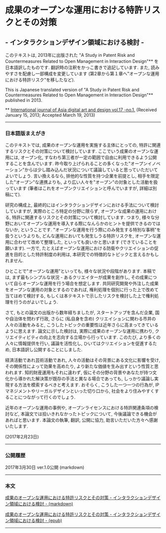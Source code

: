 # 成果のオープンな運用における特許リスクとその対策 
## - インタラクションデザイン領域における検討 -  

このテキストは, 2013年に出版された "A Study in Patent Risk and Countermeasures Related to Open Management in Interaction Design"** を日本語訳したものです. 翻訳時の注釈をかっこ書きで追記しています. また, 読みやすさを配慮し一部構成を変更しています (第2章から第１章へ"オープンな運用における特許リスク"を移したなど).  


This is Japanese translated version of "A Study in Patent Risk and Countermeasures Related to Open Management in Interaction Design"** published in 2013.

** [International journal of Asia digital art and design vol.17 -no.1.](http://adada.info/index.php/archives/)  (Received January 15, 2013; Accepted March 19, 2013)  
 

---
### 日本語版まえがき  

このテキストでは, 成果のオープンな運用を実施する主体にとっての, 特許に関連するリスクとその対策について検討しています. ここでいう成果のオープンな運用には, オープン化, すなわち第三者が一定の範囲で自由に利用できるよう公開することを含んでいます. 昨今取り上げられることの多くなった"オープンイノベーション"からは少し踏み込んだ状況について議論していると思っていただいてよいでしょう. 言い換えるなら, 排他的な性質を持つ企業を前提とし, 相手を限定した"オープン"な連携よりも, より広い人々を"オープン"の対象とした活動を扱っています (筆者はこれをオープンクリエイションと呼んでいますが, 詳細は別稿にて).  

研究の構成上, 最終的にはインタラクションデザインにおける手法について検討していますが, 実際のところ特定の分野に限らず, オープンな成果の運用における, 特許に関連するリスクとその対策について検討しています. つまり, 様々な分野においてオープンな運用を導入する際になんらかのヒントを提供できるのではないか, ということです. "オープンな運用を行う際にのみ発生する特別な事柄"を扱うというよりも, どんな運用においても発生しうる特許リスクを, オープンな運用に合わせて改めて整理した, といっても良いかと思います (できていることを願います). 一方で, たとえばオープンな運用における防衛やクリエイションの促進を目的とした特許制度の利用は, 本研究での特徴的なトピックと言えるかもしれません. 

ひとことで"オープンな運用"といっても, 様々な状況や段階があります.  本稿では, まず最もシンプルな状況 - あるクリエイターが成果を創作し, その成果について自らオープンな運用を行う場合を想定します. 共同研究開発や外注した成果をオープンな運用の対象とするのであれば, 権利処理を個別に行った上で改めて当てはめて検討する, もしくは本テキストで示したリスクを検討した上で権利処理を行うのがよいでしょう.  

さて, もとの論文の出版から数年経ちましたが, スタートアップを含んだ企業, 国や自治体を問わず行政, さらに (私自身を含め) クリエイションに関わる市井の人々の活動をみると, こうしたトピックの重要性は近年さらに高まってきているように思えます. 論文に示した検討は, 実際に成果のオープンな運用に携わり, クリエイティビティの向上を志向する立場から行っています. このたび, より多くの人々に情報提供を行い, 議論を活性化し, ひいてはクリエイションを促進するため, 日本語訳し公開することにしました.  

経済活動であれ芸術活動であれ, 人々の活動はその背景にある文化に影響を受け, その関係性によって効果を高めたり, より新たな価値を生み出すという性質と思われます. 知的財産運用もそれに違わず, 仮にその分野の背景やあなたが持つ文化から導かれた解決策が既存の手法と異なる場合であっても, しっかり議論し実現する方法を模索するべきと考えます. おそらく, こうした一つ一つの行為が, IPマネジメントやリーガルデザインといった切り口から, 社会をより住みやすくすることにつながって行くのでしょう.  

近年のオープンな運用の事例や, オープンライセンスにおける特許関連条項の検討など, 本論文では拾いきれなかったトピックについて, 今後議論できる機会があればと思います. 本論文の執筆, 翻訳, 公開に協力, 助言いただいた方々へ感謝いたします.  

(2017年2月23日)

---

### 公開履歴  
2017年3月30日 ver.1.0公開 (markdown)

---

### 本文
[成果のオープンな運用における特許リスクとその対策 - インタラクションデザイン領域における検討 - (markdown)]((JP)A-Study-in-Patent-Risk-and-Countermeasures-Related-to-Open-Management-in-Interaction-Design.md)  

[成果のオープンな運用における特許リスクとその対策 - インタラクションデザイン領域における検討 - (epub)]((JP)A-Study-in-Patent-Risk-and-Countermeasures-Related-to-Open-Management-in-Interaction-Design.epub)  

---


